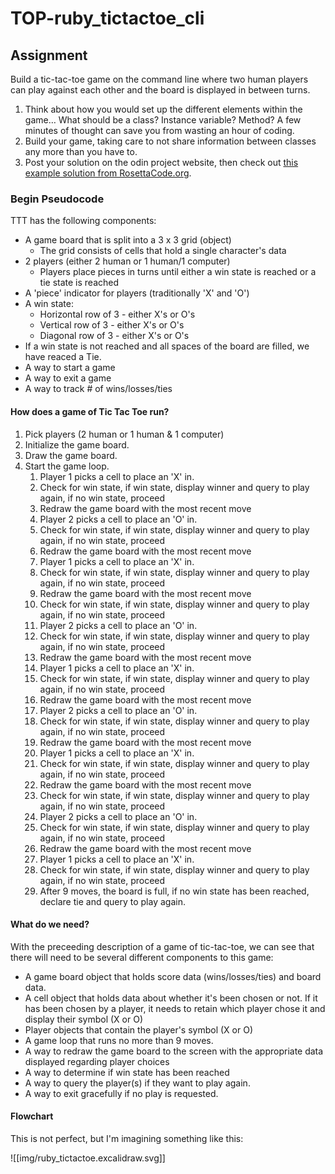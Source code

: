 # TOP-ruby_tictactoe_cli


## Assignment

Build a tic-tac-toe game on the command line where two human players can play against each other and the board is displayed in between turns.

1. Think about how you would set up the different elements within the game… What should be a class? Instance variable? Method? A few minutes of thought can save you from wasting an hour of coding.
2. Build your game, taking care to not share information between classes any more than you have to.
3. Post your solution on the odin project website, then check out [this example solution from RosettaCode.org](http://rosettacode.org/wiki/Tic-tac-toe#Ruby).


### Begin Pseudocode

TTT has the following components:
- A game board that is split into a 3 x 3 grid (object)
	- The grid consists of cells that hold a single character's data
- 2 players (either 2 human or 1 human/1 computer)
	- Players place pieces in turns until either a win state is reached or a tie state is reached
- A 'piece' indicator for players (traditionally 'X' and 'O')
- A win state:
	- Horizontal row of 3 - either X's or O's
	- Vertical row of 3 - either X's or O's
	- Diagonal row of 3 - either X's or O's
- If a win state is not reached and all spaces of the board are filled, we have reaced a Tie.
- A way to start a game
- A way to exit a game
- A way to track # of wins/losses/ties

#### How does a game of Tic Tac Toe run?
1. Pick players (2 human or 1 human & 1 computer)
2. Initialize the game board.
3. Draw the game board.
4. Start the game loop.
	1. Player 1 picks a cell to place an 'X' in.
	2. Check for win state, if win state, display winner and query to play again, if no win state, proceed
	3. Redraw the game board with the most recent move
	4. Player 2 picks a cell to place an 'O' in.
	5. Check for win state, if win state, display winner and query to play again, if no win state, proceed
	6.  Redraw the game board with the most recent move
	7. Player 1 picks a cell to place an 'X' in.
	8. Check for win state, if win state, display winner and query to play again, if no win state, proceed
	9. Redraw the game board with the most recent move
	10. Check for win state, if win state, display winner and query to play again, if no win state, proceed
	11. Player 2 picks a cell to place an 'O' in.
	12. Check for win state, if win state, display winner and query to play again, if no win state, proceed
	13.  Redraw the game board with the most recent move
	14. Player 1 picks a cell to place an 'X' in.
	15. Check for win state, if win state, display winner and query to play again, if no win state, proceed
	16. Redraw the game board with the most recent move
	17. Player 2 picks a cell to place an 'O' in.
	18. Check for win state, if win state, display winner and query to play again, if no win state, proceed
	19.  Redraw the game board with the most recent move
	20. Player 1 picks a cell to place an 'X' in.
	21. Check for win state, if win state, display winner and query to play again, if no win state, proceed
	22. Redraw the game board with the most recent move
	23. Check for win state, if win state, display winner and query to play again, if no win state, proceed
	24. Player 2 picks a cell to place an 'O' in.
	25. Check for win state, if win state, display winner and query to play again, if no win state, proceed
	26.  Redraw the game board with the most recent move
	27. Player 1 picks a cell to place an 'X' in.
	28. Check for win state, if win state, display winner and query to play again, if no win state, proceed
	29. After 9 moves, the board is full, if no win state has been reached, declare tie and query to play again.

#### What do we need?
With the preceeding description of a game of tic-tac-toe, we can see that there will need to be several different components to this game:

- A game board object that holds score data (wins/losses/ties) and board data.
- A cell object that holds data about whether it's been chosen or not.  If it has been chosen by a player, it needs to retain which player chose it and display their symbol (X or O)
- Player objects that contain the player's symbol (X or O)
- A game loop that runs no more than 9 moves.
- A way to redraw the game board to the screen with the appropriate data displayed regarding player choices
- A way to determine if win state has been reached
- A way to query the player(s) if they want to play again.
- A way to exit gracefully if no play is requested.


#### Flowchart
This is not perfect, but I'm imagining something like this:

![[img/ruby_tictactoe.excalidraw.svg]]

